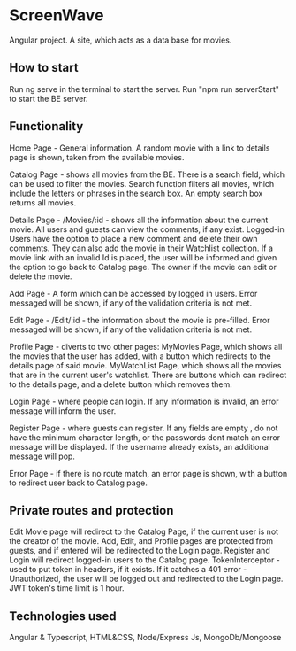 # ScreenWave

Angular project.
A site, which acts as a data base for movies.

## How to start

Run ng serve in the terminal to start the server.
Run "npm run serverStart" to start the BE server.

## Functionality

Home Page - General information. A random movie with a link to details page is shown, 
taken from the available movies.

Catalog Page - shows all movies from the BE. There is a search field, which can be used to filter the movies.
Search function filters all movies, which include the letters or phrases in the search box.
An empty search box returns all movies.

Details Page - /Movies/:id - shows all the information about the current movie.
All users and guests can view the comments, if any exist. 
Logged-in Users have the option to place a new comment and delete their own comments.
They can also add the movie in their Watchlist collection.
If a movie link with an invalid Id is placed, the user will be informed and given the option to go back to Catalog page.
The owner if the movie can edit or delete the movie.

Add Page - A form which can be accessed by logged in users. Error messaged will be shown,
if any of the validation criteria is not met.

Edit Page - /Edit/:id - the information about the movie is pre-filled. Error messaged will be shown,
if any of the validation criteria is not met.

Profile Page - diverts to two other pages:
MyMovies Page, which shows all the movies that the user has added, with a button which redirects
to the details page of said movie.
MyWatchList Page, which shows all the movies that are in the current user's watchlist.
There are buttons which can redirect to the details page, and a delete button which removes them.

Login Page - where people can login. If any information is invalid, an error message will inform the user.

Register Page - where guests can register. If any fields are empty , do not have the minimum character length, or the passwords
dont match an error message will be displayed. If the username already exists, an additional message will pop.

Error Page - if there is no route match, an error page is shown, with a button to redirect user back to Catalog page.

## Private routes and protection

Edit Movie page will redirect to the Catalog Page, if the current user is not the creator of the movie.
Add, Edit, and Profile pages are protected from guests, and if entered will be redirected to the Login page.
Register and Login will redirect logged-in users to the Catalog page.
TokenInterceptor - used to put token in headers, if it exists.
If it catches a 401 error - Unauthorized, the user will be logged out and redirected to the Login page. JWT token's time limit is 1 hour.

## Technologies used
Angular & Typescript,
HTML&CSS,
Node/Express Js,
MongoDb/Mongoose



